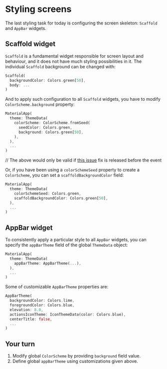 # Styling screens

The last styling task for today is configuring the screen skeleton: `Scaffold` and `AppBar` widgets.

## Scaffold widget

`Scaffold` is a fundamental widget responsible for screen layout and behaviour, and it does not have much styling possibilities in it. The individual `Scaffold` background can be changed with:

```dart
Scaffold(
  backgroundColor: Colors.green[50],
  body: ...
)
```

And to apply such configuration to all `Scaffold` widgets, you have to modify `ColorScheme.background` property:

```dart
MaterialApp(
  theme: ThemeData(
    colorScheme: ColorScheme.fromSeed(
      seedColor: Colors.green, 
      background: Colors.green[50],
    ),
  ),
  ...
)
```

// The above would only be valid if [this issue](https://github.com/flutter/flutter/issues/101389) fix is released before the event

Or, if you have been using a `colorSchemeSeed` property to create a `ColorScheme`, you can set a `scaffoldBackgroundColor` field:

```dart
MaterialApp(
  theme: ThemeData(
    colorSchemeSeed: Colors.green,
    scaffoldBackgroundColor: Colors.green[50],
  ),
  ...
)
```

## AppBar widget

To consistently apply a particular style to all `AppBar` widgets, you can specify the `appBarTheme` field of the global `ThemeData` object:

```dart
MaterialApp(
  theme: ThemeData(
    appBarTheme: AppBarTheme(...),
  ),
  ...
)
```

Some of customizable `AppBarTheme` properties are:

```dart
AppBarTheme(
  backgroundColor: Colors.lime,
  foregroundColor: Colors.blue,
  elevation: 8.0,
  actionsIconTheme: IconThemeData(color: Colors.blue),
  centerTitle: false,
  ...
)
```

## Your turn

1. Modify global `ColorScheme` by providing `background` field value.
2. Define global `appBarTheme` using customizations given above.
